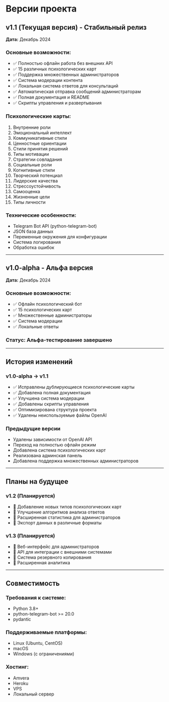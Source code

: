 # Версии проекта

## v1.1 (Текущая версия) - Стабильный релиз
**Дата:** Декабрь 2024

### Основные возможности:
- ✅ Полностью офлайн работа без внешних API
- ✅ 15 различных психологических карт
- ✅ Поддержка множественных администраторов
- ✅ Система модерации контента
- ✅ Локальная система ответов для консультаций
- ✅ Автоматическая отправка сообщений администраторам
- ✅ Полная документация и README
- ✅ Скрипты управления и развертывания

### Психологические карты:
1. Внутренние роли
2. Эмоциональный интеллект
3. Коммуникативные стили
4. Ценностные ориентации
5. Стили принятия решений
6. Типы мотивации
7. Стратегии совладания
8. Социальные роли
9. Когнитивные стили
10. Творческий потенциал
11. Лидерские качества
12. Стрессоустойчивость
13. Самооценка
14. Жизненные цели
15. Типы личности

### Технические особенности:
- Telegram Bot API (python-telegram-bot)
- JSON база данных
- Переменные окружения для конфигурации
- Система логирования
- Обработка ошибок

---

## v1.0-alpha - Альфа версия
**Дата:** Декабрь 2024

### Основные возможности:
- ✅ Офлайн психологический бот
- ✅ 15 психологических карт
- ✅ Множественные администраторы
- ✅ Система модерации
- ✅ Локальные ответы

### Статус: Альфа-тестирование завершено

---

## История изменений

### v1.0-alpha → v1.1
- ✅ Исправлены дублирующиеся психологические карты
- ✅ Добавлена полная документация
- ✅ Улучшена система модерации
- ✅ Добавлены скрипты управления
- ✅ Оптимизирована структура проекта
- ✅ Удалены неиспользуемые файлы OpenAI

### Предыдущие версии
- Удалены зависимости от OpenAI API
- Переход на полностью офлайн режим
- Добавлена система психологических карт
- Реализована админская панель
- Добавлена поддержка множественных администраторов

---

## Планы на будущее

### v1.2 (Планируется)
- 🔄 Добавление новых типов психологических карт
- 🔄 Улучшение алгоритмов анализа ответов
- 🔄 Расширенная статистика для администраторов
- 🔄 Экспорт данных в различные форматы

### v1.3 (Планируется)
- 🔄 Веб-интерфейс для администраторов
- 🔄 API для интеграции с внешними системами
- 🔄 Система резервного копирования
- 🔄 Расширенная аналитика

---

## Совместимость

### Требования к системе:
- Python 3.8+
- python-telegram-bot >= 20.0
- pydantic

### Поддерживаемые платформы:
- Linux (Ubuntu, CentOS)
- macOS
- Windows (с ограничениями)

### Хостинг:
- Amvera
- Heroku
- VPS
- Локальный сервер 